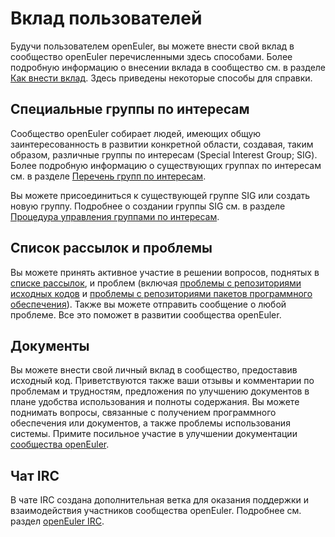 # Вклад пользователей

Будучи пользователем openEuler, вы можете внести свой вклад в сообщество openEuler перечисленными здесь способами. Более подробную информацию о внесении вклада в сообщество см. в разделе [Как внести вклад](https://openeuler.org/en/community/contribution/). Здесь приведены некоторые способы для справки.

## Специальные группы по интересам

Сообщество openEuler собирает людей, имеющих общую заинтересованность в развитии конкретной области, создавая, таким образом, различные группы по интересам (Special Interest Group; SIG). Более подробную информацию о существующих группах по интересам см. в разделе [Перечень групп по интересам](https://openeuler.org/en/sig/sig-list/).

Вы можете присоединиться к существующей группе SIG или создать новую группу. Подробнее о создании группы SIG см. в разделе [Процедура управления группами по интересам](https://gitee.com/openeuler/community/blob/master/en/technical-committee/governance/README.md).

## Список рассылок и проблемы

Вы можете принять активное участие в решении вопросов, поднятых в [списке рассылок](https://openeuler.org/en/community/mailing-list/), и проблем (включая [проблемы с репозиториями исходных кодов](https://gitee.com/organizations/openeuler/issues) и [проблемы c репозиториями пакетов программного обеспечения](https://gitee.com/organizations/src-openeuler/issues)). Также вы можете отправить сообщение о любой проблеме. Все это поможет в развитии сообщества openEuler.

## Документы

Вы можете внести свой личный вклад в сообщество, предоставив исходный код. Приветствуются также ваши отзывы и комментарии по проблемам и трудностям, предложения по улучшению документов в плане удобства использования и полноты содержания. Вы можете поднимать вопросы, связанные с получением программного обеспечения или документов, а также проблемы использования системы. Примите посильное участие в улучшении документации [сообщества openEuler](https://openeuler.org/en/).

## Чат IRC

В чате IRC создана дополнительная ветка для оказания поддержки и взаимодействия участников сообщества openEuler. Подробнее см. раздел [openEuler IRC](https://gitee.com/openeuler/community/blob/master/en/communication/IRCs.md).